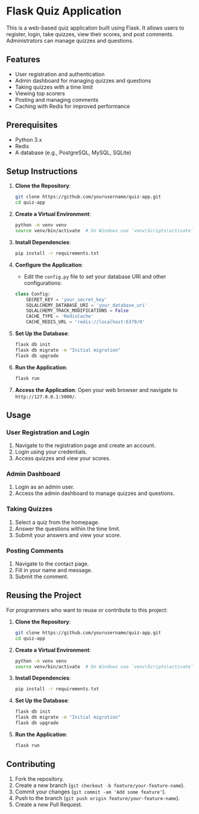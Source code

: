 # Flask Quiz Application

This is a web-based quiz application built using Flask. It allows users to register, login, take quizzes, view their scores, and post comments. Administrators can manage quizzes and questions.

## Features

- User registration and authentication
- Admin dashboard for managing quizzes and questions
- Taking quizzes with a time limit
- Viewing top scorers
- Posting and managing comments
- Caching with Redis for improved performance

## Prerequisites

- Python 3.x
- Redis
- A database (e.g., PostgreSQL, MySQL, SQLite)

## Setup Instructions

1. **Clone the Repository**:
    ```sh
    git clone https://github.com/yourusername/quiz-app.git
    cd quiz-app
    ```

2. **Create a Virtual Environment**:
    ```sh
    python -m venv venv
    source venv/bin/activate  # On Windows use `venv\Scripts\activate`
    ```

3. **Install Dependencies**:
    ```sh
    pip install -r requirements.txt
    ```

4. **Configure the Application**:
    - Edit the `config.py` file to set your database URI and other configurations:
    ```python
    class Config:
        SECRET_KEY = 'your_secret_key'
        SQLALCHEMY_DATABASE_URI = 'your_database_uri'
        SQLALCHEMY_TRACK_MODIFICATIONS = False
        CACHE_TYPE = 'RedisCache'
        CACHE_REDIS_URL = 'redis://localhost:6379/0'
    ```

5. **Set Up the Database**:
    ```sh
    flask db init
    flask db migrate -m "Initial migration"
    flask db upgrade
    ```

6. **Run the Application**:
    ```sh
    flask run
    ```

7. **Access the Application**:
    Open your web browser and navigate to `http://127.0.0.1:5000/`.

## Usage

### User Registration and Login

1. Navigate to the registration page and create an account.
2. Login using your credentials.
3. Access quizzes and view your scores.

### Admin Dashboard

1. Login as an admin user.
2. Access the admin dashboard to manage quizzes and questions.

### Taking Quizzes

1. Select a quiz from the homepage.
2. Answer the questions within the time limit.
3. Submit your answers and view your score.

### Posting Comments

1. Navigate to the contact page.
2. Fill in your name and message.
3. Submit the comment.

## Reusing the Project

For programmers who want to reuse or contribute to this project:

1. **Clone the Repository**:
    ```sh
    git clone https://github.com/yourusername/quiz-app.git
    cd quiz-app
    ```

2. **Create a Virtual Environment**:
    ```sh
    python -m venv venv
    source venv/bin/activate  # On Windows use `venv\Scripts\activate`
    ```

3. **Install Dependencies**:
    ```sh
    pip install -r requirements.txt
    ```

4. **Set Up the Database**:
    ```sh
    flask db init
    flask db migrate -m "Initial migration"
    flask db upgrade
    ```

5. **Run the Application**:
    ```sh
    flask run
    ```

## Contributing

1. Fork the repository.
2. Create a new branch (`git checkout -b feature/your-feature-name`).
3. Commit your changes (`git commit -am 'Add some feature'`).
4. Push to the branch (`git push origin feature/your-feature-name`).
5. Create a new Pull Request.
